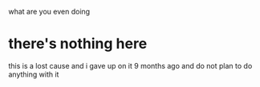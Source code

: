what are you even doing


# there's nothing here

this is a lost cause and i gave up on it 9 months ago and do not plan to do anything with it
